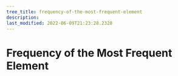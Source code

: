 ```yaml
---
tree_title: frequency-of-the-most-frequent-element
description: 
last_modified: 2022-06-09T21:23:28.2328
---
```


# Frequency of the Most Frequent Element
